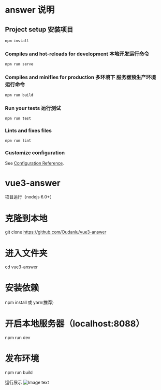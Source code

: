 # answer 说明

## Project setup  安装项目
```
npm install
```

### Compiles and hot-reloads for development 本地开发运行命令
```
npm run serve
```

### Compiles and minifies for production  多环境下 服务器预生产环境运行命令
```
npm run build
```

### Run your tests  运行测试
```
npm run test
```

### Lints and fixes files
```
npm run lint
```

### Customize configuration
See [Configuration Reference](https://cli.vuejs.org/config/).
# vue3-answer

项目运行（nodejs 6.0+）
# 克隆到本地
git clone https://github.com/Oudanlu/vue3-answer

# 进入文件夹
cd vue3-answer

# 安装依赖
npm install 或 yarn(推荐)

# 开启本地服务器（localhost:8088）
npm run dev

# 发布环境
npm run build

运行展示
![Image text](https://raw.githubusercontent.com/Oudanlu/vue3-answer/master/src/images/ewm.png)

